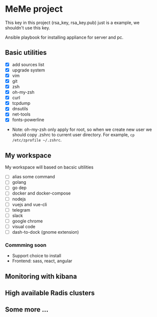 # MeMe project
This key in this project (rsa_key, rsa_key.pub) just is a example, we shouldn't use this key.

Ansible playbook for installing appliance for server and pc.

## Basic utilities
- [x] add sources list
- [x] upgrade system 
- [x] vim
- [x] git
- [x] zsh
- [x] oh-my-zsh
- [x] curl
- [x] tcpdump
- [x] dnsutils
- [x] net-tools
- [x] fonts-powerline

* Note: oh-my-zsh only apply for root, so when we create new user we should copy .zshrc to current user directory. For example, `cp /etc/zprofile ~/.zshrc`.
## My workspace
My workspace will based on bacsic ultilities
- [ ] alias some command
- [ ] golang
- [ ] go dep
- [ ] docker and docker-compose
- [ ] nodejs
- [ ] vuejs and vue-cli
- [ ] telegram
- [ ] slack
- [ ] google chrome
- [ ] visual code
- [ ] dash-to-dock (gnome extension)

### Commming soon
 * Support choice to install
 * Frontend: sass, react, angular
 
## Monitoring with kibana

## High available Radis clusters
## Some more ... 
